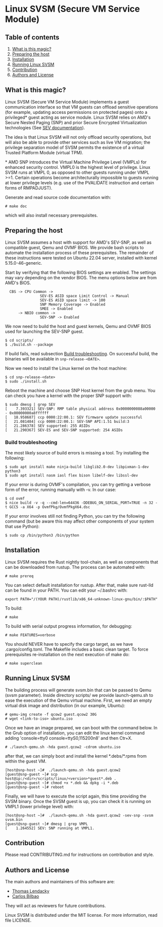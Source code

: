 # Linux SVSM (Secure VM Service Module)

## Table of contents

1. [What is this magic?](#introduction)
2. [Preparing the host](#host)
3. [Installation](#install)
4. [Running Linux SVSM](#run)
5. [Contribution](#contribute)
6. [Authors and License](#authors)

## What is this magic? <a name="introduction"></a>

Linux SVSM (Secure VM Service Module) implements a guest communication
interface so that VM guests can offload sensitive operations (for example,
updating access permissions on protected pages) onto a privileged\* guest
acting as service module. Linux SVSM relies on AMD's Secure Nested Paging
(SNP) and prior Secure Encrypted Virtualization technologies (See
[SEV documentation](https://developer.amd.com/sev/)).

The idea is that Linux SVSM will not only offload security operations,
but will also be able to provide other services such as live VM migration;
the privilege separation model of SVSM permits the existence of a virtual
Trusted Platform Module (virtual TPM).

\* AMD SNP introduces the Virtual Machine Privilege Level (VMPLs) for
enhanced security control. VMPL0 is the highest level of privilege.
Linux SVSM runs at VMPL 0, as opposed to other guests running under
VMPL >=1. Certain operations become architecturally impossible to guests
running at lower privilege levels (e.g. use of the PVALIDATE instruction
and certain forms of RMPADJUST).

Generate and read source code documentation with:

```
# make doc
```

which will also install necessary prerequisites.

## Preparing the host <a name="host"></a>

Linux SVSM assumes a host with support for AMD's SEV-SNP, as well as
compatible guest, Qemu and OVMF BIOS. We provide bash scripts to automate
the installation process of these prerequisites. The remainder of these
instructions were tested on Ubuntu 22.04 server, installed with kernel
5.15.0-46-generic.

Start by verifying that the following BIOS settings are enabled. The
settings may vary depending on the vendor BIOS. The menu options below are
from AMD's BIOS.

```
  CBS -> CPU Common ->
                SEV-ES ASID space Limit Control -> Manual
                SEV-ES ASID space limit -> 100
                SNP Memory Coverage -> Enabled
                SMEE -> Enabled
      -> NBIO common ->
                SEV-SNP -> Enabled
```

We now need to build the host and guest kernels, Qemu and OVMF BIOS used for
launching the SEV-SNP guest.

```
$ cd scripts/
$ ./build.sh --package
```

If build fails, read subsection [Build troubleshooting](#trouble-build). On
successful build, the binaries will be available in `snp-release-<DATE>`.

Now we need to install the Linux kernel on the host machine:

```
$ cd snp-release-<date>
$ sudo ./install.sh
```

Reboot the machine and choose SNP Host kernel from the grub menu. You can
check you have a kernel with the proper SNP support with:

```
$ sudo dmesg | grep SEV
[    7.393321] SEV-SNP: RMP table physical address 0x0000000088a00000 - 0x00000000a8ffffff
[   18.958687] ccp 0000:22:00.1: SEV firmware update successful
[   21.081484] ccp 0000:22:00.1: SEV-SNP API:1.51 build:3
[   21.286378] SEV supported: 255 ASIDs
[   21.290367] SEV-ES and SEV-SNP supported: 254 ASIDs
```

### Build troubleshooting <a name="trouble-build"></a>

The most likely source of build errors is missing a tool. Try installing
the following:

```
$ sudo apt install make ninja-build libglib2.0-dev libpixman-1-dev python3
$ sudo apt install nasm iasl flex bison libelf-dev libssl-dev
```

If your error is during OVMF's compilation, you can try getting a verbose
form of the error, running manually with -v. In our case:

```
$ cd ovmf
$ nice build -v -q --cmd-len=64436 -DDEBUG_ON_SERIAL_PORT=TRUE -n 32 -t GCC5 -a X64 -p OvmfPkg/OvmfPkgX64.dsc
```

If your error involves still not finding Python, you can try the following
command (but be aware this may affect other components of your system that
use Python):

```
$ sudo cp /bin/python3 /bin/python
```

## Installation <a name="install"></a>

Linux SVSM requires the Rust nightly tool-chain, as well as components that
can be downloaded from rustup. The process can be automated with:

```
# make prereq
```

You can select default installation for rustup. After that, make sure rust-lld
can be found in your PATH. You can edit your ~/.bashrc with:

```
export PATH="/(YOUR PATH)/rustlib/x86_64-unknown-linux-gnu/bin/:$PATH"
```

To build:

```
# make
```

To build with serial output progress information, for debugging:

```
# make FEATURES=verbose
```

You should NEVER have to specify the cargo target, as we have
.cargo/config.toml. The Makefile includes a basic clean target. To
force prerequisites re-installation on the next execution of make do:

```
# make superclean
```

## Running Linux SVSM <a name="run"></a>

The building process will generate svsm.bin that can be passed to Qemu (svsm
parameter). Inside directory scripts/ we provide launch-qemu.sh to ease the
execution of the Qemu virtual machine. First, we need an empty virtual disk
image and distribution (in our example, Ubuntu):

```
# qemu-img create -f qcow2 guest.qcow2 30G
# wget <link-to-iso> ubuntu.iso
```

Once we have an image prepared, we can boot with the command below. In the
Grub option of installation, you can edit the linux kernel command adding
'console=tty0 console=ttyS0,115200n8' and then Ctr+X.

```
# ./launch-qemu.sh -hda guest.qcow2 -cdrom ubuntu.iso
```

after that, we can simply boot and install the kernel \*.debs/\*.rpms from
within the guest VM.

```
[host@snp-host ~]#  ./launch-qemu.sh -hda guest.qcow2
[guest@snp-guest ~]# scp host@ip:/<dir>/scripts/linux/<version>*guest*.deb .
[guest@snp-guest ~]# chmod +x *.deb && dpkg -i *.deb
[guest@snp-guest ~]# reboot
```

Finally, we will have to execute the script again, this time providing the
SVSM binary. Once the SVSM guest is up, you can check it is running on
VMPL1 (lower privilege level) with:

```
[host@snp-host ~]#  ./launch-qemu.sh -hda guest.qcow2 -sev-snp -svsm svsm.bin
[guest@snp-guest ~]# dmesg | grep VMPL
[    1.264552] SEV: SNP running at VMPL1.
```

## Contribution <a name="contribute"></a>

Please read CONTRIBUTING.md for instructions on contribution and style.

## Authors and License <a name="authors"></a>

The main authors and maintainers of this software are:

- [Thomas Lendacky](https://github.com/tlendacky)
- [Carlos Bilbao](https://github.com/Zildj1an)

They will act as reviewers for future contributions.

Linux SVSM is distributed under the MIT license. For more information, read
file LICENSE.
